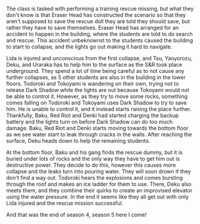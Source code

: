 The class is tasked with performing a training rescue missing, but what they don't know is that Eraser Head has constructed the scenario so that they aren't supposed to save the rescue doll they are told they should save, but rather they have to save themselves. Eraser Head has arranged for an accident to happen in the building, where the students are told to do search and rescue. This accident unbeknownst to the students caused the building to start to collapse, and the lights go out making it hard to navigate. 

Lida is injured and unconscious from the first collapse, and Tsu, Yaoyorozu, Deku, and Uraraka has to help him to the surface as the S&R took place underground. They spend a lot of time being careful as to not cause any further collapses, as 5 other students are also in the building in the lower floors. Todoroki and Tokoyami is wandering on their own, trying not to release Dark Shadow while the lights are out because Tokoyami would not be able to control it. However, as they try to move some rocks, something comes falling on Todoroki and Tokoyami uses Dark Shadow to try to save him. He is unable to control it, and it instead starts raising the place further. Thankfully, Baku, Red Riot and Denki had started charging the backup battery and the lights turn on before Dark Shadow can do too much damage. Baku, Red Riot and Denki starts moving towards the bottom floor as we see water start to leak through cracks in the walls. After reaching the surface, Deku heads down to help the remaining students.

At the bottom floor, Baku and his gang finds the rescue dummy, but it is buried under lots of rocks and the only way they have to get him out is destructive power. They decide to do this, however this causes more collapse and the leaks turn into pouring water. They will soon drown if they don't find a way out. Todoroki hears the explosions and comes bursting through the roof and makes an ice ladder for them to use. There, Deku also meets them, and they combine their quirks to create an improvised elevator using the water pressure. In the end it seems like they all get out with only Lida injured and the rescue mission successful.

And that was the end of season 4, season 5 here I come!